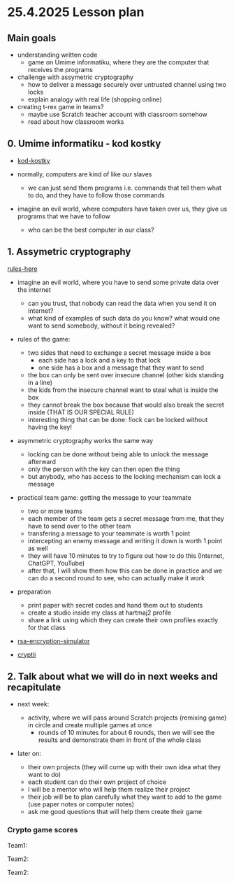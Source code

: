 # 25.4.2025 Lesson plan

## Main goals

- understanding written code
  - game on Umime informatiku, where they are the computer that receives the programs
- challenge with assymetric cryptography
  - how to deliver a message securely over untrusted channel using two locks
  - explain analogy with real life (shopping online)
- creating t-rex game in teams?
  - maybe use Scratch teacher account with classroom somehow
  - read about how classroom works

## 0. Umime informatiku - kod kostky

- [kod-kostky](https://www.umimeinformatiku.cz/kod-kostky)

- normally, computers are kind of like our slaves
  - we can just send them programs i.e. commands that tell them what to do, and they have to follow those commands
- imagine an evil world, where computers have taken over us, they give us programs that we have to follow
  - who can be the best computer in our class?

## 1. Assymetric cryptography

[rules-here](../TeamGames/cryptography_game.md)

- imagine an evil world, where you have to send some private data over the internet
  - can you trust, that nobody can read the data when you send it on internet?
  - what kind of examples of such data do you know? what would one want to send somebody, without it being revealed?
- rules of the game:
  - two sides that need to exchange a secret message inside a box
    - each side has a lock and a key to that lock
    - one side has a box and a message that they want to send
  - the box can only be sent over insecure channel (other kids standing in a line)
  - the kids from the insecure channel want to steal what is inside the box
  - they cannot break the box because that would also break the secret inside (THAT IS OUR SPECIAL RULE)
  - interesting thing that can be done: !lock can be locked without having the key!

- asymmetric cryptography works the same way
  - locking can be done without being able to unlock the message afterward
  - only the person with the key can then open the thing
  - but anybody, who has access to the locking mechanism can lock a message

- practical team game: getting the message to your teammate
  - two or more teams
  - each member of the team gets a secret message from me, that they have to send over to the other team
  - transfering a message to your teammate is worth 1 point
  - intercepting an enemy message and writing it down is worth 1 point as well
  - they will have 10 minutes to try to figure out how to do this (Internet, ChatGPT, YouTube)
  - after that, I will show them how this can be done in practice and we can do a second round to see, who can actually make it work

- preparation
  - print paper with secret codes and hand them out to students
  - create a studio inside my class at hartmaj2 profile
  - share a link using which they can create their own profiles exactly for that class


- [rsa-encryption-simulator](https://www.csfieldguide.org.nz/en/chapters/coding-encryption/the-key-distribution-problem/)
- [cryptii](https://cryptii.com/pipes/caesar-cipher)

## 2. Talk about what we will do in next weeks and recapitulate

- next week: 
  - activity, where we will pass around Scratch projects (remixing game) in circle and create multiple games at once
    - rounds of 10 minutes for about 6 rounds, then we will see the results and demonstrate them in front of the whole class

- later on:
  - their own projects (they will come up with their own idea what they want to do)
  - each student can do their own project of choice
  - I will be a mentor who will help them realize their project
  - their job will be to plan carefully what they want to add to the game (use paper notes or computer notes)
  - ask me good questions that will help them create their game

### Crypto game scores

Team1:

Team2:

Team2: